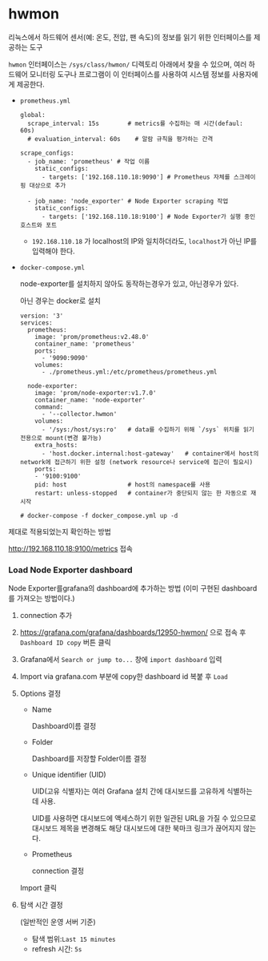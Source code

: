 # hwmon

리눅스에서 하드웨어 센서(예: 온도, 전압, 팬 속도)의 정보를 읽기 위한 인터페이스를 제공하는 도구

`hwmon` 인터페이스는 `/sys/class/hwmon/` 디렉토리 아래에서 찾을 수 있으며, 여러 하드웨어 모니터링 도구나 프로그램이 이 인터페이스를 사용하여 시스템 정보를 사용자에게 제공한다.

- `prometheus.yml`

  ```
  global:
    scrape_interval: 15s        # metrics를 수집하는 매 시간(defaul: 60s) 
    # evaluation_interval: 60s    # 알람 규칙을 평가하는 간격
  
  scrape_configs:
    - job_name: 'prometheus' # 작업 이름
      static_configs:
        - targets: ['192.168.110.18:9090'] # Prometheus 자체를 스크레이핑 대상으로 추가
  
    - job_name: 'node_exporter' # Node Exporter scraping 작업
      static_configs:
        - targets: ['192.168.110.18:9100'] # Node Exporter가 실행 중인 호스트와 포트
  ```

  - `192.168.110.18` 가 localhost의 IP와 일치하더라도, `localhost`가 아닌 IP를 입력해야 한다.

- `docker-compose.yml`

  node-exporter를 설치하지 않아도 동작하는경우가 있고, 아닌경우가 있다.

  아닌 경우는 docker로 설치

  ```
  version: '3'
  services:
    prometheus:
      image: 'prom/prometheus:v2.48.0'
      container_name: 'prometheus'
      ports: 
        - '9090:9090'
      volumes:
        - ./prometheus.yml:/etc/prometheus/prometheus.yml
  
    node-exporter:
      image: 'prom/node-exporter:v1.7.0'
      container_name: 'node-exporter'
      command:
        - '--collector.hwmon'
      volumes:
        - '/sys:/host/sys:ro'   # data를 수집하기 위해 `/sys` 위치를 읽기 전용으로 mount(변경 불가능)
      extra_hosts:            
        - 'host.docker.internal:host-gateway'   # container에서 host의 network에 접근하기 위한 설정 (network resource나 service에 접근이 필요시)
      ports:
      - '9100:9100'
      pid: host                 # host의 namespace를 사용
      restart: unless-stopped   # container가 중단되지 않는 한 자동으로 재시작
  
  # docker-compose -f docker_compose.yml up -d
  ```

  



제대로 적용되었는지 확인하는 방법

http://192.168.110.18:9100/metrics 접속



### Load Node Exporter dashboard

Node Exporter를grafana의 dashboard에 추가하는 방법 (이미 구현된 dashboard를 가져오는 방법이다.)

1. connection 추가 

2. https://grafana.com/grafana/dashboards/12950-hwmon/ 으로 접속 후 `Dashboard ID copy` 버튼 클릭

3. Grafana에서 `Search or jump to...` 창에 `import dashboard` 입력

4. Import via grafana.com 부분에 copy한 dashboard id 복붙 후 `Load`

5. Options 결정

   - Name

     Dashboard이름 결정

   - Folder

     Dashboard를 저장할 Folder이름 결정

   - Unique identifier (UID)

     UID(고유 식별자)는 여러 Grafana 설치 간에 대시보드를 고유하게 식별하는 데 사용.

     UID를 사용하면 대시보드에 액세스하기 위한 일관된 URL을 가질 수 있으므로 대시보드 제목을 변경해도 해당 대시보드에 대한 북마크 링크가 끊어지지 않는다.

   - Prometheus

     connection 결정

   Import 클릭

6. 탐색 시간 결정

   (일반적인 운영 서버 기준)

   - 탐색 범위:`Last 15 minutes`
   - refresh 시간: `5s`

